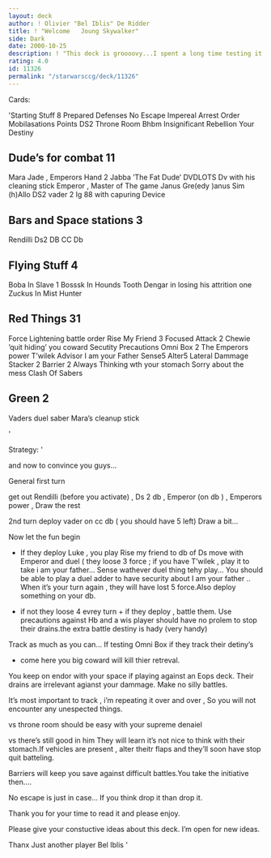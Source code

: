 ```yaml
---
layout: deck
author: ! Olivier "Bel Iblis" De Ridder
title: ! "Welcome   Joung Skywalker"
side: Dark
date: 2000-10-25
description: ! "This deck is groooovy...I spent a long time testing it and deafeted some nice ranked Tierfon players ( 4th - 6th -11th).It’s now ready for tourneybeatdown..."
rating: 4.0
id: 11326
permalink: "/starwarsccg/deck/11326"
---
```

Cards: 

'Starting Stuff  8
Prepared Defenses
No Escape
Impereal Arrest Order
Mobilasations Points
DS2  Throne Room
Bhbm
Insignificant Rebellion
Your Destiny

Dude’s for combat 11
-----------------
Mara Jade , Emperors Hand  2
Jabba ’The Fat Dude’
DVDLOTS
Dv with his cleaning stick
Emperor , Master of The game
Janus Gre(edy )anus
Sim (h)Allo
DS2 vader 2
Ig 88 with capuring Device

Bars and Space stations 3
-----------------------
Rendilli
Ds2 DB
CC  Db

Flying Stuff 4
------------
Boba In Slave 1
Bosssk In Hounds Tooth
Dengar in losing his attrition one
Zuckus In Mist Hunter

Red Things 31
----------
Force Lightening
battle order
Rise My Friend 3
Focused Attack 2
Chewie ’quit hiding’ you coward
Secutity Precautions
Omni Box 2
The Emperors power
T’wilek Advisor
I am your Father
Sense5
Alter5
Lateral Dammage
Stacker 2
Barrier 2
Always Thinking wth your stomach
Sorry about the mess
Clash Of Sabers

Green 2
-----
Vaders duel saber
Mara’s cleanup stick


'

Strategy: '

and now to convince you guys...

General first turn

get out Rendilli (before you activate) , Ds 2 db , Emperor (on db ) , Emperors power , Draw the rest

2nd turn  deploy vader on cc  db ( you should have 5 left) Draw a bit...

Now let the fun begin

* If they deploy Luke , you play Rise my friend
to db of Ds move with Emperor and duel ( they loose 3 force ; if you have T’wilek , play it to take i am your father...
Sense wathever duel thing tehy play...
You should be able to play a duel adder to have security about I am your father ..
When it’s your turn again , they will have lost  5 force.Also deploy something on your db.

* if not they loose 4 evrey turn + if they deploy , battle them. Use precautions against Hb and a wis player should have no prolem to stop their drains.the extra battle destiny is hady (very handy)

Track as much as you can...
If testing  Omni Box if they track their detiny’s
+ come here you big coward will kill thier retreval.

You keep on endor with your space if playing against an Eops deck.
Their drains are irrelevant agianst your dammage.
Make no silly battles.

It’s most important to track , i’m repeating it over and over , So you will not encounter any unespected things.

vs throne room  should be easy with your supreme denaiel

vs there’s still good in him  They will learn it’s not nice to think with their stomach.If vehicles are present , alter theitr flaps and they’ll soon have stop quit batteling.

Barriers will keep you save against difficult battles.You take the initiative then....

No escape is just in case...
If you think drop it than drop it.

Thank you for your time to read it and please enjoy.

Please give your constuctive ideas about this deck.
I’m open for new ideas.

Thanx
Just another player
Bel Iblis
'
